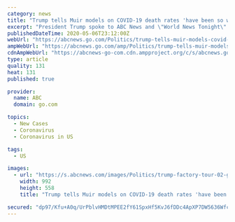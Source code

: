 ```yaml
---
category: news
title: "Trump tells Muir models on COVID-19 death rates 'have been so wrong from day 1'"
excerpt: "President Trump spoke to ABC News and \"World News Tonight\" anchor David Muir during an interview on Tuesday in Arizona."
publishedDateTime: 2020-05-06T23:12:00Z
webUrl: "https://abcnews.go.com/Politics/trump-tells-muir-models-covid-19-death-rates/story?id=70542703"
ampWebUrl: "https://abcnews.go.com/amp/Politics/trump-tells-muir-models-covid-19-death-rates/story?id=70542703"
cdnAmpWebUrl: "https://abcnews-go-com.cdn.ampproject.org/c/s/abcnews.go.com/amp/Politics/trump-tells-muir-models-covid-19-death-rates/story?id=70542703"
type: article
quality: 131
heat: 131
published: true

provider:
  name: ABC
  domain: go.com

topics:
  - New Cases
  - Coronavirus
  - Coronavirus in US

tags:
  - US

images:
  - url: "https://s.abcnews.com/images/Politics/trump-factory-tour-02-gty-jef-200505_hpMain_16x9_992.jpg"
    width: 992
    height: 558
    title: "Trump tells Muir models on COVID-19 death rates 'have been so wrong from day 1'"

secured: "dp97/Kfu+A0q/UrPblvHMDtMPEE2fY61SpxHf5KvJ6fDDc4ApXP7DW5636WfcG8GYV1jrBDuhIQwNEZ6XDAn6ATtRdoRD+3SqWhHE+UyB0iPiPftQzQpTXJKj0Bp0rw5hsbgGJZvDwk5V0IPASNHgMo11Jcc94QnZ/8Jsnf4Rz7TgTFsJCcURZmZPsuFLr+3wjcN1tQGvUUJl2dp/H9dHzIijXe0aBdi8HMxyRcB4P4qj3U+oXcseX+i+ZDIVtATvmkTAX/HuFdEe/5y1w36JleWA6EG/A5kZpKbbAg27kwwxIbvybxyJIDBzcDbc2I/evie9dVeAUoWtfCFKjsj4E7Q3oYmz+nIX6MpffW7E/SCSzIaUIARrObzsmm29wdLpdaTNkxr+ZkY+sUit2xGHyFmxYEw1rOYR+kS3vWxJk/aGsH0I2tG7NI/Fi/UnTaczHRP3ahoxA7VV0vG1GBOGmduttvhFBkbd7pkwnhgEzU=;Py0Mc3G/bNVJdogdoxUsEA=="
---
```


